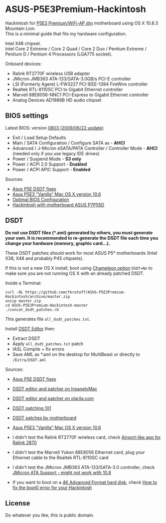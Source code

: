# ASUS-P5E3Premium-Hackintosh

Hackintosh for [P5E3 Premium/WiFi-AP @n](http://www.asus.com/Motherboards/P5E3_PremiumWiFiAP_n) motherboard using OS X 10.8.3 Mountain Lion.  
This is a minimal guide that fits my hardware configuration.

Intel X48 chipset.  
Intel Core 2 Extreme / Core 2 Quad / Core 2 Duo / Pentium Extreme / Pentium D / Pentium 4 Processors (LGA775 socket).

Onboard devices:

- Ralink RT2770F wireless USB adapter
- JMicron JMB363 ATA-133/SATA-3.0GB/s PCI-E controller
- LSI (Formerly Agere) L-FW3227 PCI IEEE-1394 FireWire controller
- Realtek RTL-8110SC PCI to Gigabit Ethernet controller
- Marvell 88E8056-NNC1 PCI-Express to Gigabit Ethernet controller
- Analog Devices AD1988B HD audio chipset

## BIOS settings

Latest BIOS: version [0803 (2009/06/22 update)](http://www.asus.com/Motherboards/P5E3_PremiumWiFiAP_n#support_Download)

- Exit / Load Setup Defaults
- Main / SATA Configuration / Configure SATA as - **AHCI**
- Advanced / J-Micron eSATA/PATA Controller / Controller Mode - **AHCI** (needed only if you use legacy IDE drives)
- Power / Suspend Mode - **S3 only**
- Power / ACPI 2.0 Support - **Enabled**
- Power / ACPI APIC Support - **Enabled**

Sources:

- [Asus P5E DSDT fixes](http://www.insanelymac.com/forum/index.php?showtopic=199816)
- [Asus P5E3 "Vanilla" Mac OS X version 10.6](http://www.insanelymac.com/forum/index.php?showtopic=182580)
- [Optimal BIOS Configuration](http://lnx2mac.blogspot.com/2010/07/optimal-bios-configuration.html)
- [Hackintosh with motherboard ASUS P7P55D](http://flying-dog.blogspot.com/2011/04/hackintosh-part-2-build-and-install.html)

## DSDT

**Do not use DSDT files (*.aml) generated by others, you must generate your own.
It is recommended to re-generate the DSDT file each time you change your hardware (memory, graphic card...).**

These DSDT patches should work for most ASUS P5* motherboards (Intel X38, X48 and probably P45 chipsets).

If this is not a new OS X install, boot using [Chameleon option](http://forge.voodooprojects.org/p/chameleon/source/tree/HEAD/trunk/doc/BootHelp.txt)
`DSDT=No` to make sure you are not running OS X with an already patched DSDT.

Inside a Terminal:

```
curl -OL https://github.com/tkrotoff/ASUS-P5E3Premium-Hackintosh/archive/master.zip
unzip master.zip
cd ASUS-P5E3Premium-Hackintosh-master
./concat_dsdt_patches.rb
```

This generates file `all_dsdt_patches.txt`.

Install [DSDT Editor](http://www.insanelymac.com/forum/topic/223205-dsdt-editor-and-patcher/) then:

- Extract DSDT
- Apply `all_dsdt_patches.txt` patch
- IASL Compile + fix errors
- Save AML as *.aml on the desktop for MultiBeast or directly to `/Extra/DSDT.aml`

Sources:

- [Asus P5E DSDT fixes](http://www.insanelymac.com/forum/index.php?showtopic=199816)
- [DSDT editor and patcher on InsanelyMac](http://www.insanelymac.com/forum/topic/223205-dsdt-editor-and-patcher/)
- [DSDT editor and patcher on olarila.com](http://olarila.com/forum/viewtopic.php?f=7&t=62)
- [DSDT patching 101](http://olarila.com/forum/viewtopic.php?f=19&t=634)
- [DSDT patches by motherboard](http://olarila.com/forum/packs.php)
- [Asus P5E3 "Vanilla" Mac OS X version 10.6](http://www.insanelymac.com/forum/topic/182580-asus-p5e3-vanilla-mac-os-x-version-106/)


- I didn't test the Ralink RT2770F wireless card, check [Airport-like app for Ralink 2870](http://www.insanelymac.com/forum/topic/168984-airport-like-app-for-ralink-2870/)
- I didn't test the Marvell Yukon 88E8056 Ethernet card, plug your Ethernet cable to the Realtek RTL-8110SC card
- I didn't test the JMicron JMB363 ATA-133/SATA-3.0 controller, check [JMicron ATA Support - might not work with 10.8](http://tonymacx86.blogspot.fr/2010/03/jmicron-ata-support.html)
- If you want to boot on a [4K Advanced Format hard disk](http://en.wikipedia.org/wiki/Advanced_Format), check [How to fix the boot0 error for your Hackintosh](http://www.macbreaker.com/2012/02/hackintosh-boot0-error.html)

## License

Do whatever you like, this is public domain.
